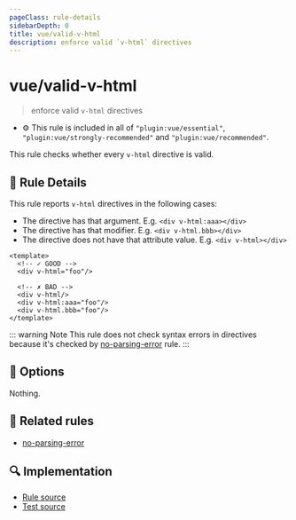 ```yaml
---
pageClass: rule-details
sidebarDepth: 0
title: vue/valid-v-html
description: enforce valid `v-html` directives
---
```

# vue/valid-v-html
> enforce valid `v-html` directives

- :gear: This rule is included in all of `"plugin:vue/essential"`, `"plugin:vue/strongly-recommended"` and `"plugin:vue/recommended"`.

This rule checks whether every `v-html` directive is valid.

## :book: Rule Details

This rule reports `v-html` directives in the following cases:

- The directive has that argument. E.g. `<div v-html:aaa></div>`
- The directive has that modifier. E.g. `<div v-html.bbb></div>`
- The directive does not have that attribute value. E.g. `<div v-html></div>`

<eslint-code-block :rules="{'vue/valid-v-html': ['error']}">

```vue
<template>
  <!-- ✓ GOOD -->
  <div v-html="foo"/>

  <!-- ✗ BAD -->
  <div v-html/>
  <div v-html:aaa="foo"/>
  <div v-html.bbb="foo"/>
</template>
```

</eslint-code-block>

::: warning Note
This rule does not check syntax errors in directives because it's checked by [no-parsing-error] rule.
:::

## :wrench: Options

Nothing.

## :couple: Related rules

- [no-parsing-error]


[no-parsing-error]: no-parsing-error.md

## :mag: Implementation

- [Rule source](https://github.com/vuejs/eslint-plugin-vue/blob/master/lib/rules/valid-v-html.js)
- [Test source](https://github.com/vuejs/eslint-plugin-vue/blob/master/tests/lib/rules/valid-v-html.js)
